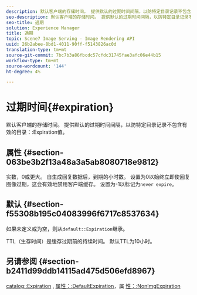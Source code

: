 ```yaml
---
description: 默认客户端的存储时间。 提供默认的过期时间间隔，以防特定目录记录不包含有效的目录过期值。
seo-description: 默认客户端的存储时间。 提供默认的过期时间间隔，以防特定目录记录不包含有效的目录过期值。
seo-title: 過期
solution: Experience Manager
title: 過期
topic: Scene7 Image Serving - Image Rendering API
uuid: 26b2abee-8bd1-4011-90ff-f5143826ac0d
translation-type: tm+mt
source-git-commit: 7bc7b3a86fbcdc57cfdc31745fae3afc06e44b15
workflow-type: tm+mt
source-wordcount: '144'
ht-degree: 4%

---
```



# 过期时间{#expiration}

默认客户端的存储时间。 提供默认的过期时间间隔，以防特定目录记录不包含有效的目录：:Expiration值。

## 属性 {#section-063be3b2f13a48a3a5ab8080718e9812}

实数，0或更大。 自生成回复数据后，到期的小时数。 设置为0以始终立即使回复图像过期，这会有效地禁用客户端缓存。 设置为-1以标记为`never expire`。

## 默认 {#section-f55308b195c04083996f6717c8537634}

如果未定义或为空，则从`default::Expiration`继承。

TTL（生存时间）是缓存过期前的持续时间。 默认TTL为10小时。

## 另请参阅 {#section-b2411d99ddb14115ad475d506efd8967}

[catalog::Expiration](../../../../../is-api/image-catalog/image-serving-api-ref/c-image-catalog-reference/c-image-svg-data-reference/c-image-data-reference/r-expiration-cat.md#reference-a7afd668ecbb4d2da65d86259aa6a28a) , [属性：:DefaultExpiration](../../../../../is-api/image-catalog/image-serving-api-ref/c-image-catalog-reference/c-attributes-reference/r-defaultexpiration.md#reference-0526166fab654fceb243b75d1ea4f0cf)，属 [性：:NonImgExpiration](../../../../../is-api/image-catalog/image-serving-api-ref/c-image-catalog-reference/c-attributes-reference/r-nonimgexpiration.md#reference-a8066cd0d24b4ea98100ade4821f1f9d)

